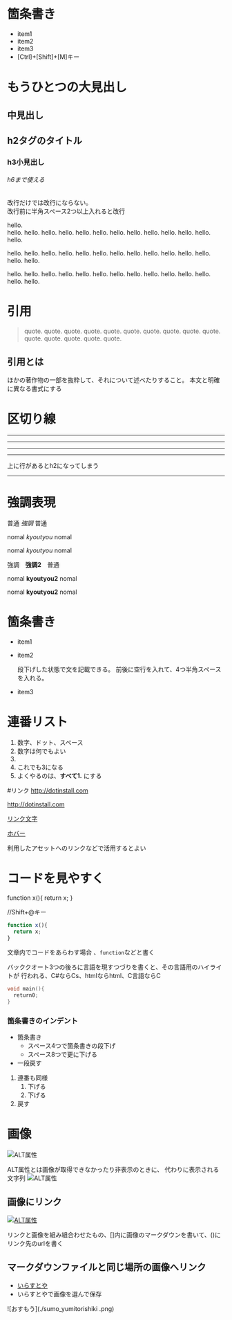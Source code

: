 # 箇条書き
- item1
- item2
- item3
- [Ctrl]+[Shift]+[M]キー

もうひとつの大見出し
===

中見出し
---

## h2タグのタイトル

### h3小見出し

###### h6まで使える

改行だけでは改行にならない。  
改行前に半角スペース2つ以上入れると改行

hello.  
hello. hello. hello. hello. hello. hello.
hello. hello. hello. hello. hello. hello. hello.

hello. hello. hello. hello. hello. hello. hello.
hello. hello. hello. hello. hello. hello. hello.

hello. hello. hello. hello. hello. hello. hello.
hello. hello. hello. hello. hello. hello. hello.

# 引用
>  quote. quote. quote. quote. quote. quote. quote.
quote. quote. quote. quote. quote. quote. quote. quote.

## 引用とは
ほかの著作物の一部を抜粋して、それについて述べたりすること。
本文と明確に異なる書式にする

# 区切り線
---

***
___

- - -

上に行があるとh2になってしまう

---

# 強調表現
普通 *強調* 普通

nomal *kyoutyou* nomal

nomal _kyoutyou_ nomal

強調　**強調2**　普通

nomal **kyoutyou2** nomal

nomal __kyoutyou2__ nomal

# 箇条書き

  - item1
  - item2

    段下げした状態で文を記載できる。
    前後に空行を入れて、4つ半角スペースを入れる。

  - item3

# 連番リスト

1. 数字、ドット、スペース
2. 数字は何でもよい
1.
3. これでも3になる
1. よくやるのは、**すべて1.** にする　

#リンク
<http://dotinstall.com>

http://dotinstall.com

[リンク文字](http://dotinstall.com)

[ホバー](http://dotinstall.com "ドットインストール")

利用したアセットへのリンクなどで活用するとよい

# コードを見やすく

function x(){
  return x;
}

//Shift+@キー
```javascript
function x(){
  return x;
}
```
文章内でコードをあらわす場合
、`function`などと書く

バッククオート3つの後ろに言語を現すつづりを書くと、その言語用のハイライトが
行われる、C#ならCs、htmlならhtml、C言語ならC

```c
void main(){
  return0;
}
```

### 箇条書きのインデント
 - 箇条書き
    - スペース4つで箇条書きの段下げ
     - スペース8つで更に下げる
  - 一段戻す

 1. 連番も同様
    1. 下げる
    1. 下げる
 1. 戻す

# 画像

![ALT属性](http://dotinstall.com/img/logo_200x200.png)

ALT属性とは画像が取得できなかったり非表示のときに、
代わりに表示される文字列
![ALT属性](http://dotinstall.com/img/logo_200x200.png  "ドットインストール")

## 画像にリンク
[![ALT属性](http://dotinstall.com/img/logo_200x200.png  "ドットインストール")](http://dotinstall.com)

リンクと画像を組み組合わせたもの、[]内に画像のマークダウンを書いて、()にリンク先のurlを書く

## マークダウンファイルと同じ場所の画像へリンク
- [いらすとや](http://irasutoya.com/)
- いらすとやで画像を選んで保存

![おすもう](./sumo_yumitorishiki .png)
